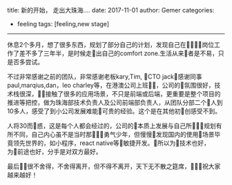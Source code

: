title: 新的开始， 走出大珠海....
date: 2017-11-01
author: Gemer
categories:
- feeling
tags: [feeling,new stage]

--------

休息2个多月，想了很多东西，规划了部分自己的计划，发现自己在岗位工作了差不多了三年半，是时候走出自己的comfort zone.生活从来者是不易，只是否多尝试。

不过非常感谢之前的团队，非常感谢老板kary,Tim, CTO jack，感谢同事paul,marqius,dan，leo charley等，在港澳公司上班，公司的氛围很好，技术栈很深，接触了很多的应用场景，不只是前端或后端，更重要是整个项目的推进等把控，做为珠海部技术负责人及公司前端部负责人，从团队分部二个人到10多人，感受了到小公司发展难能可贵的经验。这个是在其他初创感受不到。

人将30而惑，这是每个人都会经过的，公司的本质上发展与自己所规划有所不同，自己内心虽不是当时那勇气少年，但慢慢发现国内的使用场景毕竟领先世界的，如小程序，react native等敏捷开发。所以为技术也好，为前途也好，分手是对双方最好。

最后很不舍得，不舍得离开，但不得不离开，天下无不散之筵席，祝大家越来越好！
<br>
<br>
<br>












